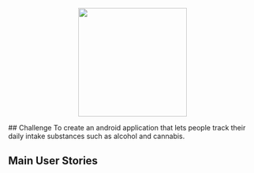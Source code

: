 <p align="center">
  <img src="https://i.imgur.com/VUjIW1U.png" width="220" height="220">
</p>
## Challenge
To create an android application that lets people track their daily intake substances such as alcohol and cannabis.

## Main User Stories
<p align="center"
<img src="https://i.imgur.com/5EptZ7v.png"  width="220" height="220" >
</p>

<p align="center"
<img src="https://i.imgur.com/90gHQef.png"  width="220" height="220" >
</p>
<p align="center"
<img src="https://i.imgur.com/SvnYdpX.png" width="220" height="220" >
</p>
<p align="center"
<img src="https://i.imgur.com/CC9H8yQ.png"  width="220" height="220">
</p>
